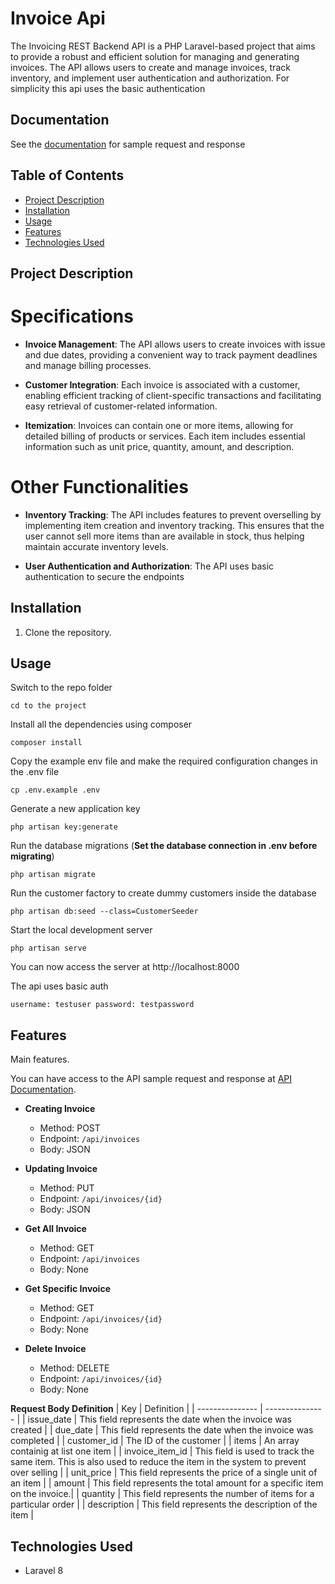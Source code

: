 # Invoice Api

The Invoicing REST Backend API is a PHP Laravel-based project that aims to provide a robust and efficient solution for managing and generating invoices. The API allows users to create and manage invoices, track inventory, and implement user authentication and authorization. For simplicity this api uses the basic authentication

## Documentation

See the [documentation](https://documenter.getpostman.com/view/21869124/2s93zCYL9M) for sample request and response


## Table of Contents

- [Project Description](#project-description)
- [Installation](#installation)
- [Usage](#usage)
- [Features](#features)
- [Technologies Used](#technologies-used)


## Project Description

# Specifications

- **Invoice Management**: The API allows users to create invoices with issue and due dates, providing a convenient way to track payment deadlines and manage billing processes.

- **Customer Integration**: Each invoice is associated with a customer, enabling efficient tracking of client-specific transactions and facilitating easy retrieval of customer-related information.

- **Itemization**: Invoices can contain one or more items, allowing for detailed billing of products or services. Each item includes essential information such as unit price, quantity, amount, and description.

# Other Functionalities

- **Inventory Tracking**: The API includes features to prevent overselling by implementing item creation and inventory tracking. This ensures that the user cannot sell more items than are available in stock, thus helping maintain accurate inventory levels.

- **User Authentication and Authorization**: The API uses basic authentication to secure the endpoints


## Installation

1. Clone the repository.


## Usage

Switch to the repo folder

    cd to the project

Install all the dependencies using composer

    composer install

Copy the example env file and make the required configuration changes in the .env file

    cp .env.example .env

Generate a new application key

    php artisan key:generate

Run the database migrations (**Set the database connection in .env before migrating**)

    php artisan migrate

Run the customer factory to create dummy customers inside the database

    php artisan db:seed --class=CustomerSeeder

Start the local development server

    php artisan serve

You can now access the server at http://localhost:8000

The api uses basic auth

    username: testuser password: testpassword


## Features

Main features.

You can have access to the API sample request and response at [API Documentation](https://documenter.getpostman.com/view/21869124/2s93zCYL9M).

- **Creating Invoice**
    - Method: POST
    - Endpoint: `/api/invoices`
    - Body: JSON

- **Updating Invoice**
    - Method: PUT
    - Endpoint: `/api/invoices/{id}`
    - Body: JSON

- **Get All Invoice**
    - Method: GET
    - Endpoint: `/api/invoices`
    - Body: None

- **Get Specific Invoice**
    - Method: GET
    - Endpoint: `/api/invoices/{id}`
    - Body: None

- **Delete Invoice**
    - Method: DELETE
    - Endpoint: `/api/invoices/{id}`
    - Body: None

**Request Body Definition**
| Key             | Definition |
| --------------- | --------------- |
| issue_date      | This field represents the date when the invoice was created |
| due_date        | This field represents the date when the invoice was completed |
| customer_id     | The ID of the customer |
| items           | An array containig at list one item |
| invoice_item_id | This field is used to track the same item. This is also used to reduce the item in the system to prevent over selling |
| unit_price      | This field represents the price of a single unit of an item |
| amount          | This field represents the total amount for a specific item on the invoice.|
| quantity        | This field represents the number of items for a particular order |
| description     | This field represents the description of the item |




## Technologies Used

- Laravel 8





